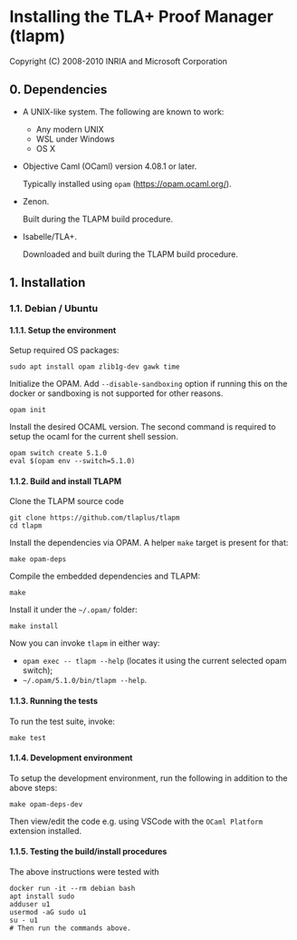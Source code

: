 <!-- cSpell:words tlapm caml ocaml opam zenon sandboxing -->
# Installing the TLA+ Proof Manager (tlapm)

Copyright (C) 2008-2010  INRIA and Microsoft Corporation

## 0. Dependencies

  - A UNIX-like system. The following are known to work:

     * Any modern UNIX
     * WSL under Windows
     * OS X

  - Objective Caml (OCaml) version 4.08.1 or later.

    Typically installed using `opam` (<https://opam.ocaml.org/>).

  - Zenon.

    Built during the TLAPM build procedure.

  - Isabelle/TLA+.

    Downloaded and built during the TLAPM build procedure.

## 1. Installation

### 1.1. Debian / Ubuntu

#### 1.1.1. Setup the environment

Setup required OS packages:

```{bash}
sudo apt install opam zlib1g-dev gawk time
```

Initialize the OPAM. Add `--disable-sandboxing` option if running this on the docker or sandboxing is not supported for other reasons.

```{bash}
opam init
```

Install the desired OCAML version. The second command is required to setup the ocaml for the current shell session.

```{bash}
opam switch create 5.1.0
eval $(opam env --switch=5.1.0)
```

#### 1.1.2. Build and install TLAPM

Clone the TLAPM source code

```{bash}
git clone https://github.com/tlaplus/tlapm
cd tlapm
```

Install the dependencies via OPAM. A helper `make` target is present for that:

```{bash}
make opam-deps
```

Compile the embedded dependencies and TLAPM:

```{bash}
make
```

Install it under the `~/.opam/` folder:

```{bash}
make install
```

Now you can invoke `tlapm` in either way:

  - `opam exec -- tlapm --help` (locates it using the current selected opam switch);
  - `~/.opam/5.1.0/bin/tlapm --help`.


#### 1.1.3. Running the tests
To run the test suite, invoke:
```{bash}
make test
```

#### 1.1.4. Development environment

To setup the development environment, run the following in addition to the above steps:

```{bash}
make opam-deps-dev
```

Then view/edit the code e.g. using VSCode with the `OCaml Platform` extension installed.


#### 1.1.5. Testing the build/install procedures

The above instructions were tested with

```{bash}
docker run -it --rm debian bash
apt install sudo
adduser u1
usermod -aG sudo u1
su - u1
# Then run the commands above.
```
